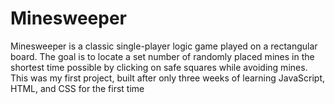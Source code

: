 # Minesweeper

<p>Minesweeper is a classic single-player logic game played on a rectangular board. 
The goal is to locate a set number of randomly placed mines in the shortest time possible by clicking on safe squares while avoiding mines. 
This was my first project, built after only three weeks of learning JavaScript, HTML, and CSS for the first time</p>
